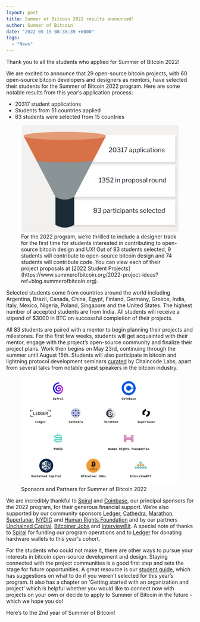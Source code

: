 ```yaml
---
layout: post
title: Summer of Bitcoin 2022 results announced!
author: Summer of Bitcoin
date: "2022-05-19 08:38:39 +0000"
tags:
  - "News"
---
```


Thank you to all the students who applied for Summer of Bitcoin 2022!

We are excited to announce that 29 open-source bitcoin projects, with 60 open-source bitcoin developers and designers as mentors, have selected their students for the Summer of Bitcoin 2022 program. Here are some notable results from this year’s application process:

* 20317 student applications
* Students from 51 countries applied
* 83 students were selected from 15 countries

<figure>
<img src="../assets/images/blog_content/image-6.png"/>
<figcaption>For the 2022 program, we’re thrilled to include a designer track for the first time for students interested in contributing to open-source bitcoin design and UX! Out of 83 students selected, 9 students will contribute to open-source bitcoin design and 74 students will contribute code. You can view each of their project proposals at [2022 Student Projects](https://www.summerofbitcoin.org/2022-project-ideas?ref=blog.summerofbitcoin.org).</figcaption>
</figure>

Selected students come from countries around the world including Argentina, Brazil, Canada, China, Egypt, Finland, Germany, Greece, India, Italy, Mexico, Nigeria, Poland, Singapore and the United States. The highest number of accepted students are from India. All students will receive a stipend of $3000 in BTC on successful completion of their projects.

All 83 students are paired with a mentor to begin planning their projects and milestones. For the first few weeks, students will get acquainted with their mentor, engage with the project’s open-source community and finalize their project plans. Work then begins on May 23rd, continuing through the summer until August 15th. Students will also participate in bitcoin and lightning protocol development seminars [curated](https://chaincode.gitbook.io/seminars/?ref=blog.summerofbitcoin.org) by Chaincode Labs, apart from several talks from notable guest speakers in the bitcoin industry.

<figure>
<img src="../assets/images/blog_content/sponsors.jpg"/>
<figcaption>Sponsors and Partners for Summer of Bitcoin 2022</figcaption>
</figure>

We are incredibly thankful to [Spiral](https://spiral.xyz/?ref=blog.summerofbitcoin.org) and [Coinbase](https://www.coinbase.com/?ref=blog.summerofbitcoin.org), our principal sponsors for the 2022 program, for their generous financial support. We’re also supported by our community sponsors [Ledger](https://www.ledger.com/?ref=blog.summerofbitcoin.org), [Cathedra](https://www.cathedra.com/?ref=blog.summerofbitcoin.org), [Marathon](https://marathondh.com/?ref=blog.summerofbitcoin.org), [Superlunar](https://www.superlunar.com/?ref=blog.summerofbitcoin.org), [NYDIG](https://www.nydig.com/?ref=blog.summerofbitcoin.org) and [Human Rights Foundation](https://hrf.org/?ref=blog.summerofbitcoin.org) and by our partners [Unchained Capital](https://www.unchained.com/?ref=blog.summerofbitcoin.org), [Bitcoiner Jobs](https://bitcoinerjobs.com/?ref=blog.summerofbitcoin.org) and [InterviewBit](https://interviewbit.com/?ref=blog.summerofbitcoin.org). A special note of thanks to [Spiral](https://spiral.xyz/?ref=blog.summerofbitcoin.org) for funding our program operations and to [Ledger](https://www.ledger.com/?ref=blog.summerofbitcoin.org) for donating hardware wallets to this year's cohort.

For the students who could not make it, there are other ways to pursue your interests in bitcoin open-source development and design. Staying connected with the project communities is a good first step and sets the stage for future opportunities. A great resource is our [student guide](https://guide.summerofbitcoin.org/being-turned-down?ref=blog.summerofbitcoin.org), which has suggestions on what to do if you weren’t selected for this year’s program. It also has a chapter on ‘Getting started with an organization and project’ which is helpful whether you would like to connect now with projects on your own or decide to apply to Summer of Bitcoin in the future - which we hope you do!  
  
Here’s to the 2nd year of Summer of Bitcoin!